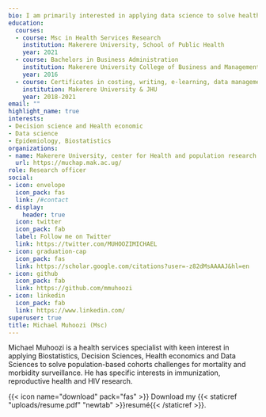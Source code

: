 ```yaml
---
bio: I am primarily interested in applying data science to solve health services challenges using research. I take every opportunity I get to learn and teach others.
education:
  courses:
  - course: Msc in Health Services Research
    institution: Makerere University, School of Public Health
    year: 2021
  - course: Bachelors in Business Administration
    institution: Makerere University College of Business and Management Sciences
    year: 2016
  - course: Certificates in costing, writing, e-learning, data management and Analysis
    institution: Makerere University & JHU
    year: 2018-2021
email: ""
highlight_name: true
interests:
- Decision science and Health economic
- Data science 
- Epidemiology, Biostatistics
organizations:
- name: Makerere University, center for Health and population research
  url: https://muchap.mak.ac.ug/ 
role: Research officer
social:
- icon: envelope
  icon_pack: fas
  link: /#contact
- display:
    header: true
  icon: twitter
  icon_pack: fab
  label: Follow me on Twitter
  link: https://twitter.com/MUHOOZIMICHAEL
- icon: graduation-cap
  icon_pack: fas
  link: https://scholar.google.com/citations?user=-z82dMsAAAAJ&hl=en
- icon: github
  icon_pack: fab
  link: https://github.com/mmuhoozi
- icon: linkedin
  icon_pack: fab
  link: https://www.linkedin.com/
superuser: true
title: Michael Muhoozi (Msc)
---
```


Michael Muhoozi is a health services specialist with keen interest in applying Biostatistics, Decision Sciences, Health economics and Data Sciences to solve population-based cohorts challenges for mortality and morbidity surveillance. He has specific interests in immunization, reproductive health and HIV research.


{{< icon name="download" pack="fas" >}} Download my {{< staticref "uploads/resume.pdf" "newtab" >}}resumé{{< /staticref >}}.
